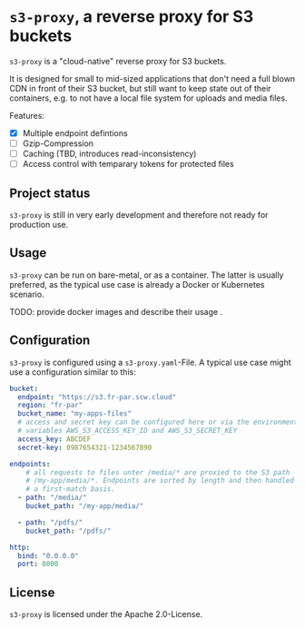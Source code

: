 # `s3-proxy`, a reverse proxy for S3 buckets

`s3-proxy` is a "cloud-native" reverse proxy for S3 buckets.

It is designed for small to mid-sized applications that don't need a full blown
CDN in front of their S3 bucket, but still want to keep state out of their 
containers, e.g. to not have a local file system for uploads and media files.

Features:
* [x] Multiple endpoint defintions
* [ ] Gzip-Compression
* [ ] Caching (TBD, introduces read-inconsistency)
* [ ] Access control with temparary tokens for protected files

## Project status

`s3-proxy` is still in very early development and therefore not ready for 
production use.

## Usage

`s3-proxy` can be run on bare-metal, or as a container. The latter is usually
preferred, as the typical use case is already a Docker or Kubernetes scenario.

TODO: provide docker images and describe their usage .

## Configuration

`s3-proxy` is configured using a `s3-proxy.yaml`-File. A typical use case might
use a configuration similar to this:

``` yaml
bucket:
  endpoint: "https://s3.fr-par.scw.cloud"
  region: "fr-par"
  bucket_name: "my-apps-files"
  # access and secret key can be configured here or via the environment 
  # variables AWS_S3_ACCESS_KEY_ID and AWS_S3_SECRET_KEY
  access_key: ABCDEF
  secret-key: 0987654321-1234567890

endpoints:
    # all requests to files unter /media/* are proxied to the S3 path
    # /my-app/media/*. Endpoints are sorted by length and then handled on 
    # a first-match basis.
  - path: "/media/"
    bucket_path: "/my-app/media/"

  - path: "/pdfs/"
    bucket_path: "/pdfs/"

http:
  bind: "0.0.0.0"
  port: 8000
```

## License

`s3-proxy` is licensed under the Apache 2.0-License.
